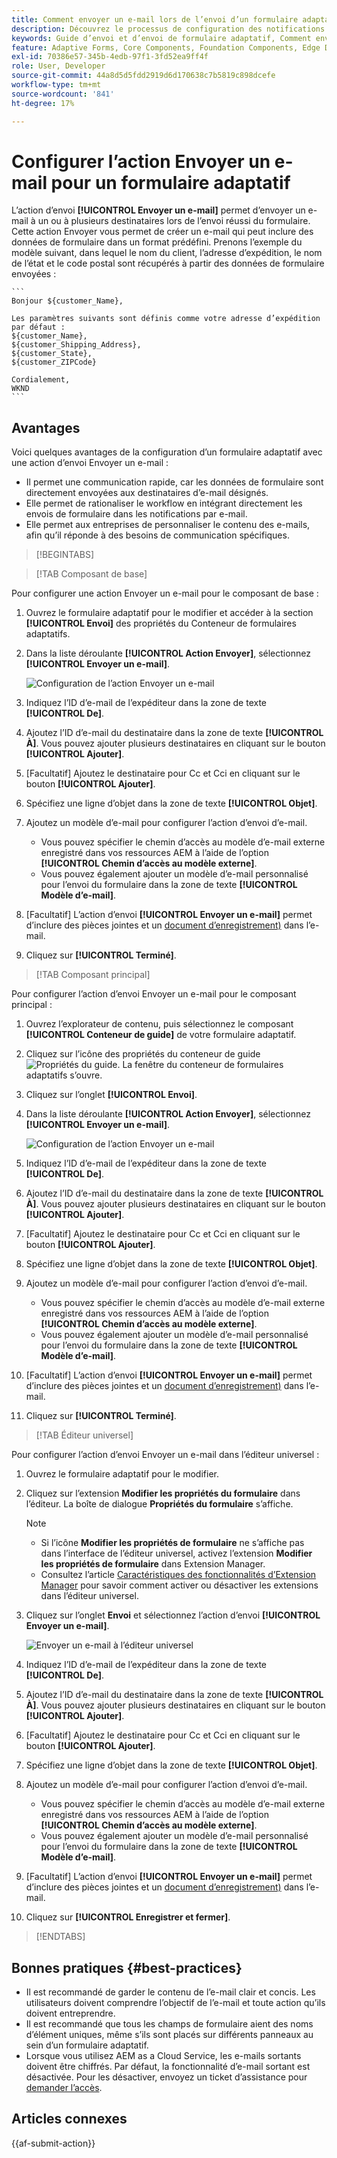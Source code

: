 ```yaml
---
title: Comment envoyer un e-mail lors de l’envoi d’un formulaire adaptatif ?
description: Découvrez le processus de configuration des notifications par e-mail lors de l’envoi d’un formulaire adaptatif.
keywords: Guide d’envoi et d’envoi de formulaire adaptatif, Comment envoyer un e-mail pour un formulaire adaptatif, Action d’envoi d’e-mail, E-mail de formulaire adaptatif, Envoyer un e-mail
feature: Adaptive Forms, Core Components, Foundation Components, Edge Delivery Services
exl-id: 70386e57-345b-4edb-97f1-3fd52ea9ff4f
role: User, Developer
source-git-commit: 44a8d5d5fdd2919d6d170638c7b5819c898dcefe
workflow-type: tm+mt
source-wordcount: '841'
ht-degree: 17%

---
```


# Configurer l’action Envoyer un e-mail pour un formulaire adaptatif

L’action d’envoi **[!UICONTROL Envoyer un e-mail]** permet d’envoyer un e-mail à un ou à plusieurs destinataires lors de l’envoi réussi du formulaire. Cette action Envoyer vous permet de créer un e-mail qui peut inclure des données de formulaire dans un format prédéfini. Prenons l’exemple du modèle suivant, dans lequel le nom du client, l’adresse d’expédition, le nom de l’état et le code postal sont récupérés à partir des données de formulaire envoyées :


    ```
    Bonjour ${customer_Name},
    
    Les paramètres suivants sont définis comme votre adresse d’expédition par défaut :
    ${customer_Name},
    ${customer_Shipping_Address},
    ${customer_State},
    ${customer_ZIPCode}
    
    Cordialement,
    WKND
    ```

## Avantages

Voici quelques avantages de la configuration d’un formulaire adaptatif avec une action d’envoi Envoyer un e-mail :

* Il permet une communication rapide, car les données de formulaire sont directement envoyées aux destinataires d’e-mail désignés.
* Elle permet de rationaliser le workflow en intégrant directement les envois de formulaire dans les notifications par e-mail.
* Elle permet aux entreprises de personnaliser le contenu des e-mails, afin qu’il réponde à des besoins de communication spécifiques.

>[!BEGINTABS]

>[!TAB Composant de base]

Pour configurer une action Envoyer un e-mail pour le composant de base :

1. Ouvrez le formulaire adaptatif pour le modifier et accéder à la section **[!UICONTROL Envoi]** des propriétés du Conteneur de formulaires adaptatifs.
1. Dans la liste déroulante **[!UICONTROL Action Envoyer]**, sélectionnez **[!UICONTROL Envoyer un e-mail]**.

   ![Configuration de l’action Envoyer un e-mail](/help/forms/assets/send-email-fc.png)

1. Indiquez l’ID d’e-mail de l’expéditeur dans la zone de texte **[!UICONTROL De]**.
1. Ajoutez l’ID d’e-mail du destinataire dans la zone de texte **[!UICONTROL À]**. Vous pouvez ajouter plusieurs destinataires en cliquant sur le bouton **[!UICONTROL Ajouter]**.
1. [Facultatif] Ajoutez le destinataire pour Cc et Cci en cliquant sur le bouton **[!UICONTROL Ajouter]**.
1. Spécifiez une ligne d’objet dans la zone de texte **[!UICONTROL Objet]**.
1. Ajoutez un modèle d’e-mail pour configurer l’action d’envoi d’e-mail.
   * Vous pouvez spécifier le chemin d’accès au modèle d’e-mail externe enregistré dans vos ressources AEM à l’aide de l’option **[!UICONTROL Chemin d’accès au modèle externe]**.
   * Vous pouvez également ajouter un modèle d’e-mail personnalisé pour l’envoi du formulaire dans la zone de texte **[!UICONTROL Modèle d’e-mail]**.
1. [Facultatif] L’action d’envoi **[!UICONTROL Envoyer un e-mail]** permet d’inclure des pièces jointes et un [document d’enregistrement)](generate-document-of-record-core-components.md) dans l’e-mail.
1. Cliquez sur **[!UICONTROL Terminé]**.

>[!TAB Composant principal]

Pour configurer l’action d’envoi Envoyer un e-mail pour le composant principal :

1. Ouvrez l’explorateur de contenu, puis sélectionnez le composant **[!UICONTROL Conteneur de guide]** de votre formulaire adaptatif.
1. Cliquez sur l’icône des propriétés du conteneur de guide ![Propriétés du guide](/help/forms/assets/configure-icon.svg). La fenêtre du conteneur de formulaires adaptatifs s’ouvre.
1. Cliquez sur l’onglet **[!UICONTROL Envoi]**.
1. Dans la liste déroulante **[!UICONTROL Action Envoyer]**, sélectionnez **[!UICONTROL Envoyer un e-mail]**.

   ![Configuration de l’action Envoyer un e-mail](/help/forms/assets/send-email-action-configuration.gif)
1. Indiquez l’ID d’e-mail de l’expéditeur dans la zone de texte **[!UICONTROL De]**.
1. Ajoutez l’ID d’e-mail du destinataire dans la zone de texte **[!UICONTROL À]**. Vous pouvez ajouter plusieurs destinataires en cliquant sur le bouton **[!UICONTROL Ajouter]**.
1. [Facultatif] Ajoutez le destinataire pour Cc et Cci en cliquant sur le bouton **[!UICONTROL Ajouter]**.
1. Spécifiez une ligne d’objet dans la zone de texte **[!UICONTROL Objet]**.
1. Ajoutez un modèle d’e-mail pour configurer l’action d’envoi d’e-mail.
   * Vous pouvez spécifier le chemin d’accès au modèle d’e-mail externe enregistré dans vos ressources AEM à l’aide de l’option **[!UICONTROL Chemin d’accès au modèle externe]**.
   * Vous pouvez également ajouter un modèle d’e-mail personnalisé pour l’envoi du formulaire dans la zone de texte **[!UICONTROL Modèle d’e-mail]**.
1. [Facultatif] L’action d’envoi **[!UICONTROL Envoyer un e-mail]** permet d’inclure des pièces jointes et un [document d’enregistrement)](generate-document-of-record-core-components.md) dans l’e-mail.
1. Cliquez sur **[!UICONTROL Terminé]**.

>[!TAB Éditeur universel]

Pour configurer l’action d’envoi Envoyer un e-mail dans l’éditeur universel :

1. Ouvrez le formulaire adaptatif pour le modifier.
1. Cliquez sur l’extension **Modifier les propriétés du formulaire** dans l’éditeur.
La boîte de dialogue **Propriétés du formulaire** s’affiche.

   >[!NOTE]
   >
   > * Si l’icône **Modifier les propriétés de formulaire** ne s’affiche pas dans l’interface de l’éditeur universel, activez l’extension **Modifier les propriétés de formulaire** dans Extension Manager.
   > * Consultez l’article [Caractéristiques des fonctionnalités d’Extension Manager](https://developer.adobe.com/uix/docs/extension-manager/feature-highlights/#enablingdisabling-extensions) pour savoir comment activer ou désactiver les extensions dans l’éditeur universel.


1. Cliquez sur l’onglet **Envoi** et sélectionnez l’action d’envoi **[!UICONTROL Envoyer un e-mail]**.

   ![Envoyer un e-mail à l’éditeur universel](/help/forms/assets/send-email-ue.png)

1. Indiquez l’ID d’e-mail de l’expéditeur dans la zone de texte **[!UICONTROL De]**.
1. Ajoutez l’ID d’e-mail du destinataire dans la zone de texte **[!UICONTROL À]**. Vous pouvez ajouter plusieurs destinataires en cliquant sur le bouton **[!UICONTROL Ajouter]**.
1. [Facultatif] Ajoutez le destinataire pour Cc et Cci en cliquant sur le bouton **[!UICONTROL Ajouter]**.
1. Spécifiez une ligne d’objet dans la zone de texte **[!UICONTROL Objet]**.
1. Ajoutez un modèle d’e-mail pour configurer l’action d’envoi d’e-mail.
   * Vous pouvez spécifier le chemin d’accès au modèle d’e-mail externe enregistré dans vos ressources AEM à l’aide de l’option **[!UICONTROL Chemin d’accès au modèle externe]**.
   * Vous pouvez également ajouter un modèle d’e-mail personnalisé pour l’envoi du formulaire dans la zone de texte **[!UICONTROL Modèle d’e-mail]**.
1. [Facultatif] L’action d’envoi **[!UICONTROL Envoyer un e-mail]** permet d’inclure des pièces jointes et un [document d’enregistrement)](generate-document-of-record-core-components.md) dans l’e-mail.
1. Cliquez sur **[!UICONTROL Enregistrer et fermer]**.

>[!ENDTABS]

## Bonnes pratiques {#best-practices}

* Il est recommandé de garder le contenu de l’e-mail clair et concis. Les utilisateurs doivent comprendre l’objectif de l’e-mail et toute action qu’ils doivent entreprendre.
* Il est recommandé que tous les champs de formulaire aient des noms d’élément uniques, même s’ils sont placés sur différents panneaux au sein d’un formulaire adaptatif.
* Lorsque vous utilisez AEM as a Cloud Service, les e-mails sortants doivent être chiffrés. Par défaut, la fonctionnalité d’e-mail sortant est désactivée. Pour les désactiver, envoyez un ticket d’assistance pour [demander l’accès](https://experienceleague.adobe.com/docs/experience-manager-cloud-service/implementing/developing/development-guidelines.html?lang=fr#sending-email).

## Articles connexes

{{af-submit-action}}
